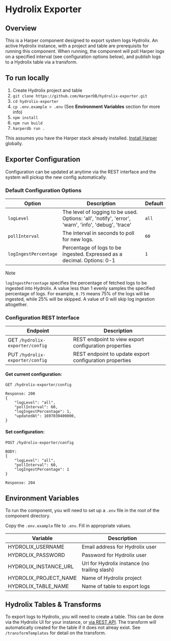 # Hydrolix Exporter

## Overview

This is a Harper component designed to export system logs Hydrolix. An active Hydrolix instance, with a project and table are prerequisits for running this component. When running, the component will poll Harper logs on a specified interval (see configuration options below), and publish logs to a Hydrolix table via a transform.

## To run locally

1. Create Hydrolix project and table
1. `git clone https://github.com/HarperDB/hydrolix-exporter.git`
1. `cd hydrolix-exporter`
1. `cp .env.example > .env` (See **Environment Variables** section for more info)
1. `npm install`
1. `npm run build`
1. `harperdb run .`

This assumes you have the Harper stack already installed. [Install Harper](https://docs.harperdb.io/docs/deployments/install-harperdb) globally.

## Exporter Configuration

Configuration can be updated at anytime via the REST interface and the system will pickup the new config automatically.

### Default Configuration Options

| Option                | Description                                                                                          | Default |
| --------------------- | ---------------------------------------------------------------------------------------------------- | ------- |
| `logLevel`            | The level of logging to be used. Options: 'all', 'notify', 'error', 'warn', 'info', 'debug', 'trace' | `all`   |
| `pollInterval`        | The interval in seconds to poll for new logs.                                                        | `60`    |
| `logIngestPercentage` | Percentage of logs to be ingested. Expressed as a decimal. Options: 0-1                              | `1`     |

> [!NOTE]  
> `logIngestPercentage` specifies the percentage of fetched logs to be ingested into Hydrolix. A value less than 1 evenly samples the specified percentage of logs. For example, `0.75` means 75% of the logs will be ingested, while 25% will be skipped. A value of 0 will skip log ingestion altogether.

### Configuration REST Interface

| Endpoint                        | Description                                             |
| ------------------------------- | ------------------------------------------------------- |
| GET `/hydrolix-exporter/config` | REST endpoint to view export configuration properties   |
| PUT `/hydrolix-exporter/config` | REST endpoint to update export configuration properties |

#### Get current configuration:

```
GET /hydrolix-exporter/config

Response: 200
{
    "logLevel": "all",
    "pollInterval": 60,
    "logIngestPercentage": 1,
    "updatedAt": 1697030400000,
}
```

#### Set configuration:

```
POST /hydrolix-exporter/config

BODY:
{
    "logLevel": "all",
    "pollInterval": 60,
    "logIngestPercentage": 1
}

Response: 204
```

## Environment Variables

To run the component, you will need to set up a `.env` file in the root of the component directory.

Copy the `.env.example` file to `.env`. Fill in appropriate values.

| Variable              | Description                                   |
| --------------------- | --------------------------------------------- |
| HYDROLIX_USERNAME     | Email address for Hydrolix user               |
| HYDROLIX_PASSWORD     | Password for Hydrolix user                    |
| HYDROLIX_INSTANCE_URL | Url for Hydrolix instance (no trailing slash) |
| HYDROLIX_PROJECT_NAME | Name of Hydrolix project                      |
| HYDROLIX_TABLE_NAME   | Name of table to export logs                  |

## Hydrolix Tables & Transforms

To export logs to Hydrolix, you will need to create a table. This can be done via the Hydrolix UI for your instance, or [via REST API](https://docs.hydrolix.io/reference/config_v1_orgs_projects_tables_create).
The transform will automatically created for the table if it does not alreay exist. See `/transformTemplates` for detail on the transform.
